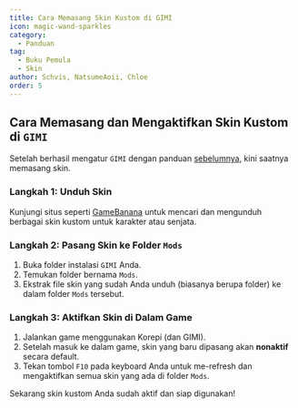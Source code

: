 ```yaml
---
title: Cara Memasang Skin Kustom di GIMI
icon: magic-wand-sparkles
category:
  - Panduan
tag:
  - Buku Pemula
  - Skin
author: Schvis, NatsumeAoii, Chloe
order: 5
---
```


## Cara Memasang dan Mengaktifkan Skin Kustom di `GIMI`

Setelah berhasil mengatur `GIMI` dengan panduan [sebelumnya](3DM-tutorial.md), kini saatnya memasang skin.

### Langkah 1: Unduh Skin
Kunjungi situs seperti [GameBanana](https://gamebanana.com/games/8552) untuk mencari dan mengunduh berbagai skin kustom untuk karakter atau senjata.

### Langkah 2: Pasang Skin ke Folder `Mods`
1.  Buka folder instalasi `GIMI` Anda.
2.  Temukan folder bernama `Mods`.
3.  Ekstrak file skin yang sudah Anda unduh (biasanya berupa folder) ke dalam folder `Mods` tersebut.

### Langkah 3: Aktifkan Skin di Dalam Game
1.  Jalankan game menggunakan Korepi (dan GIMI).
2.  Setelah masuk ke dalam game, skin yang baru dipasang akan **nonaktif** secara default.
3.  Tekan tombol `F10` pada keyboard Anda untuk me-refresh dan mengaktifkan semua skin yang ada di folder `Mods`.

Sekarang skin kustom Anda sudah aktif dan siap digunakan!
